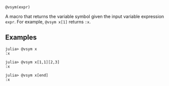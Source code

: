 ```
@vsym(expr)
```

A macro that returns the variable symbol given the input variable expression `expr`. For example, `@vsym x[1]` returns `:x`.

## Examples

```jldoctest
julia> @vsym x
:x

julia> @vsym x[1,1][2,3]
:x

julia> @vsym x[end]
:x
```
